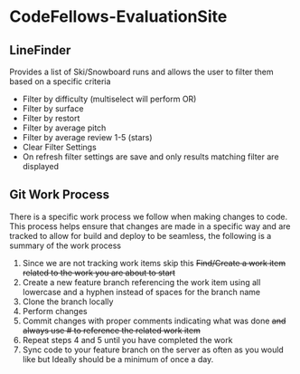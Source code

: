 # CodeFellows-EvaluationSite

## LineFinder
Provides a list of Ski/Snowboard runs and allows the user to filter them based on a specific criteria
* Filter by difficulty (multiselect will perform OR)
* Filter by surface
* Filter by restort
* Filter by average pitch
* Filter by average review 1-5 (stars)
* Clear Filter Settings 
* On refresh filter settings are save and only results matching filter are displayed



## Git Work Process
There is a specific work process we follow when making changes to code. This process helps ensure that changes are made in a specific way and are tracked to allow for build and deploy to be seamless, the following is a summary of the work process

1. Since we are not tracking work items skip this ~~Find/Create a work item related to the work you are about to start~~ 
2. Create a new feature branch referencing the work item using all lowercase and a hyphen instead of spaces for the branch name
3. Clone the branch locally
4. Perform changes
5. Commit changes with proper comments indicating what was done ~~and always use #<WorkItemNumber> to reference the related work item~~
6. Repeat steps 4 and 5 until you have completed the work
7. Sync code to your feature branch on the server as often as you would like but Ideally should be a minimum of once a day.
